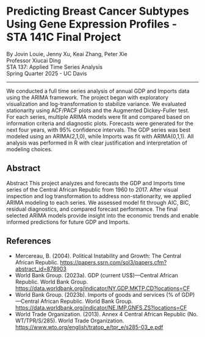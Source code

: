 # Predicting Breast Cancer Subtypes Using Gene Expression Profiles - STA 141C Final Project

By Jovin Louie, Jenny Xu, Keai Zhang, Peter Xie\
Professor Xiucai Ding\
STA 137: Applied Time Series Analysis\
Spring Quarter 2025 - UC Davis

---

We conducted a full time series analysis of annual GDP and Imports data using the ARIMA framework.
The project began with exploratory visualization and log-transformation to stabilize variance. We
evaluated stationarity using ACF/PACF plots and the Augmented Dickey-Fuller test. For each series,
multiple ARIMA models were fit and compared based on information criteria and diagnostic plots.
Forecasts were generated for the next four years, with 95% confidence intervals. The GDP series was
best modeled using an ARIMA(2,1,0), while Imports was fit with ARIMA(0,1,1). All analysis was
performed in R with clear justification and interpretation of modeling choices.

## Abstract

Abstract This project analyzes and forecasts the GDP and Imports time series of the Central African
Republic from 1960 to 2017. After visual inspection and log transformation to address
non-stationarity, we applied ARIMA modeling to each series. We assessed model fit through AIC, BIC,
residual diagnostics, and compared forecast performance. The final selected ARIMA models provide
insight into the economic trends and enable informed predictions for future GDP and Imports.

## References

- Mercereau, B. (2004). Political Instability and Growth: The Central African Republic.
  https://papers.ssrn.com/sol3/papers.cfm?abstract_id=878903
- World Bank Group. (2023a). GDP (current US$)—Central African Republic. World Bank Group.
  https://data.worldbank.org/indicator/NY.GDP.MKTP.CD?locations=CF
- World Bank Group. (2023b). Imports of goods and services (% of GDP)—Central African Republic.
  World Bank Group. https://data.worldbank.org/indicator/NE.IMP.GNFS.ZS?locations=CF
- World Trade Organization. (2013). Annex 4 Central African Republic (No. WT/TPR/S/285). World Trade
  Organization. https://www.wto.org/english/tratop_e/tpr_e/s285-03_e.pdf

